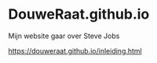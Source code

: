 # DouweRaat.github.io
Mijn website gaar over Steve Jobs

https://douweraat.github.io/inleiding.html
